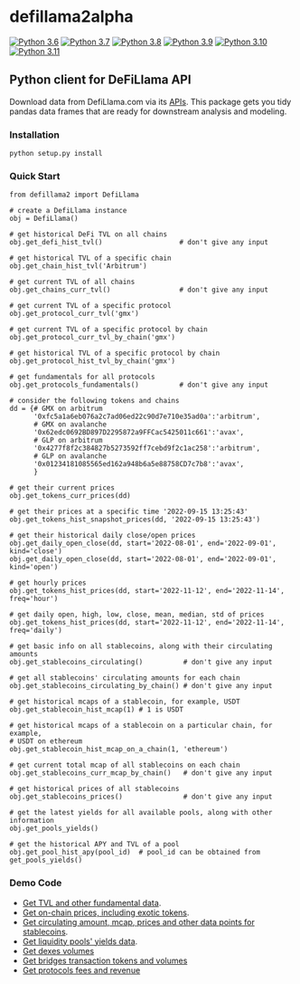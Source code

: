 # defillama2alpha

[![Python 3.6](https://img.shields.io/badge/python-3.6-blue.svg)](https://www.python.org/downloads/release/python-360/)
[![Python 3.7](https://img.shields.io/badge/python-3.7-blue.svg)](https://www.python.org/downloads/release/python-370/)
[![Python 3.8](https://img.shields.io/badge/python-3.8-blue.svg)](https://www.python.org/downloads/release/python-380/)
[![Python 3.9](https://img.shields.io/badge/python-3.9-blue.svg)](https://www.python.org/downloads/release/python-390/)
[![Python 3.10](https://img.shields.io/badge/python-3.10-blue.svg)](https://www.python.org/downloads/release/python-3100/)
[![Python 3.11](https://img.shields.io/badge/python-3.10-blue.svg)](https://www.python.org/downloads/release/python-3110/)

## Python client for DeFiLlama API

Download data from DefiLlama.com via its [APIs](https://defillama.com/docs/api). 
This package gets you tidy pandas data frames that are ready for downstream 
analysis and modeling.

### Installation

`python setup.py install`

### Quick Start

```
from defillama2 import DefiLlama

# create a DefiLlama instance
obj = DefiLlama()

# get historical DeFi TVL on all chains
obj.get_defi_hist_tvl()                   # don't give any input

# get historical TVL of a specific chain
obj.get_chain_hist_tvl('Arbitrum')

# get current TVL of all chains
obj.get_chains_curr_tvl()                 # don't give any input

# get current TVL of a specific protocol
obj.get_protocol_curr_tvl('gmx')     

# get current TVL of a specific protocol by chain
obj.get_protocol_curr_tvl_by_chain('gmx') 

# get historical TVL of a specific protocol by chain
obj.get_protocol_hist_tvl_by_chain('gmx') 

# get fundamentals for all protocols
obj.get_protocols_fundamentals()          # don't give any input

# consider the following tokens and chains
dd = {# GMX on arbitrum
      '0xfc5a1a6eb076a2c7ad06ed22c90d7e710e35ad0a':'arbitrum',  
      # GMX on avalanche
      '0x62edc0692BD897D2295872a9FFCac5425011c661':'avax',      
      # GLP on arbitrum
      '0x4277f8f2c384827b5273592ff7cebd9f2c1ac258':'arbitrum',  
      # GLP on avalanche
      '0x01234181085565ed162a948b6a5e88758CD7c7b8':'avax',      
      }

# get their current prices
obj.get_tokens_curr_prices(dd)

# get their prices at a specific time '2022-09-15 13:25:43'
obj.get_tokens_hist_snapshot_prices(dd, '2022-09-15 13:25:43')

# get their historical daily close/open prices 
obj.get_daily_open_close(dd, start='2022-08-01', end='2022-09-01', kind='close')
obj.get_daily_open_close(dd, start='2022-08-01', end='2022-09-01', kind='open')

# get hourly prices
obj.get_tokens_hist_prices(dd, start='2022-11-12', end='2022-11-14', freq='hour')

# get daily open, high, low, close, mean, median, std of prices
obj.get_tokens_hist_prices(dd, start='2022-11-12', end='2022-11-14', freq='daily')

# get basic info on all stablecoins, along with their circulating amounts
obj.get_stablecoins_circulating()          # don't give any input

# get all stablecoins' circulating amounts for each chain
obj.get_stablecoins_circulating_by_chain() # don't give any input

# get historical mcaps of a stablecoin, for example, USDT
obj.get_stablecoin_hist_mcap(1) # 1 is USDT

# get historical mcaps of a stablecoin on a particular chain, for example, 
# USDT on ethereum
obj.get_stablecoin_hist_mcap_on_a_chain(1, 'ethereum') 

# get current total mcap of all stablecoins on each chain
obj.get_stablecoins_curr_mcap_by_chain()   # don't give any input

# get historical prices of all stablecoins
obj.get_stablecoins_prices()               # don't give any input

# get the latest yields for all available pools, along with other information
obj.get_pools_yields()

# get the historical APY and TVL of a pool
obj.get_pool_hist_apy(pool_id)  # pool_id can be obtained from get_pools_yields()
```

### Demo Code

- [Get TVL and other fundamental data](https://github.com/BooniesFX/defillama2-alpha/blob/main/notebooks/defillama_api_tvl.ipynb).
- [Get on-chain prices, including exotic tokens](https://github.com/BooniesFX/defillama2-alpha/blob/main/notebooks/defillama_api_coins.ipynb).
- [Get circulating amount, mcap, prices and other data points for stablecoins](https://github.com/BooniesFX/defillama2-alpha/blob/main/notebooks/defillama_api_stablecoins.ipynb).
- [Get liquidity pools' yields data](https://github.com/BooniesFX/defillama2-alpha/blob/main/notebooks/defillama_api_yields.ipynb).
- [Get dexes volumes](https://github.com/BooniesFX/defillama2-alpha/blob/main/notebooks/defillama_api_volumes.ipynb)
- [Get bridges transaction tokens and volumes](https://github.com/BooniesFX/defillama2-alpha/blob/main/notebooks/defillama_api_bridges.ipynb)
- [Get protocols fees and revenue](https://github.com/BooniesFX/defillama2-alpha/blob/main/notebooks/defillama_api_fees_and_revenue.ipynb)
